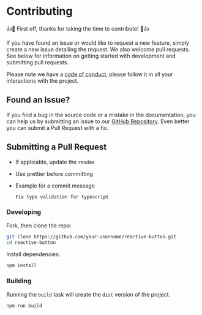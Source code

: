 # Contributing

👍🎉 First off, thanks for taking the time to contribute! 🎉👍

If you have found an issue or would like to request a new feature, simply create a new issue detailing the request. We also welcome pull requests. See below for information on getting started with development and submitting pull requests.

Please note we have a [code of conduct](https://github.com/arifszn/reactive-button/blob/main/CODE_OF_CONDUCT.md), please follow it in all your interactions with the project.

## Found an Issue?

If you find a bug in the source code or a mistake in the documentation, you can help us by
submitting an issue to our [GitHub Repository](https://github.com/arifszn/reactive-button/issues/new). Even better you can submit a Pull Request
with a fix.

## Submitting a Pull Request

- If applicable, update the `readme`
- Use prettier before committing
- Example for a commit message

  ```
  Fix type validation for typescript
  ```

### Developing

Fork, then clone the repo:

```sh
git clone https://github.com/your-username/reactive-button.git
cd reactive-button
```

Install dependencies:

```sh
npm install
```

### Building

Running the `build` task will create the `dist` version of the project.

```sh
npm run build
```
